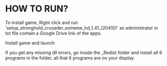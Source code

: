 # HOW TO RUN?
To install game, Right click and run 'setup_stronghold_crusader_extreme_hd_1.41_(20410)' as administrator in txt file
contain a Google Drive link of the apps.

Install game and launch

If you get any missing dll errors, go inside the _Redist folder and install all 6 programs in the folder,
all that 6 programs are on your display.

